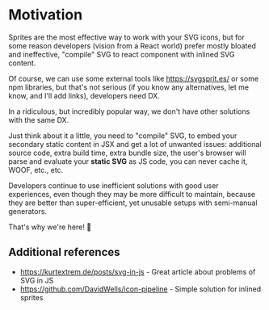# Motivation

Sprites are the most effective way to work with your SVG icons,
but for some reason developers (vision from a React world) prefer
mostly bloated and ineffective, "compile" SVG to react component with inlined SVG content.

Of course, we can use some external tools like https://svgsprit.es/ or some npm libraries,
but that's not serious (if you know any alternatives, let me know, and I'll add links), developers need DX.

In a ridiculous, but incredibly popular way, we don't have other solutions with the same DX.

Just think about it a little, you need to "compile" SVG, to embed your secondary static content in JSX
and get a lot of unwanted issues: additional source code, extra build time, extra bundle size,
the user's browser will parse and evaluate your **static SVG** as JS code,
you can never cache it, WOOF, etc., etc.

Developers continue to use inefficient solutions with good user experiences, even though they may be more difficult to maintain,
because they are better than super-efficient, yet unusable setups with semi-manual generators.

That's why we're here! 🥳

## Additional references

- https://kurtextrem.de/posts/svg-in-js - Great article about problems of SVG in JS
- https://github.com/DavidWells/icon-pipeline - Simple solution for inlined sprites
